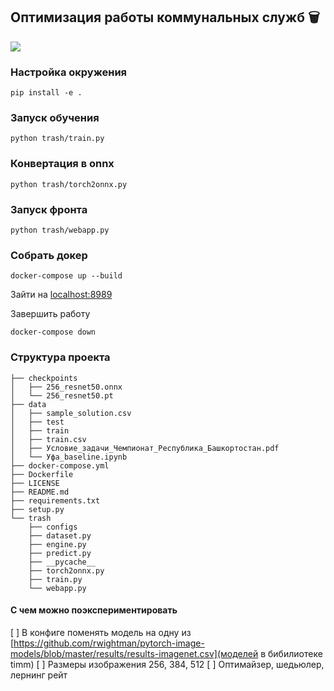 ## Оптимизация работы коммунальных служб 🗑️

![](https://us.glasdon.com/images/products/400/glasdon-jubilee-80g-trash-can-3543-silver.jpg)

### Настройка окружения
```
pip install -e .
```
### Запуск обучения
```
python trash/train.py
```

### Конвертация в onnx
```
python trash/torch2onnx.py
```

### Запуск фронта
```
python trash/webapp.py
```

### Собрать докер
```
docker-compose up --build
```
Зайти на [localhost:8989]()

Завершить работу
```
docker-compose down
```

### Структура проекта
```
├── checkpoints
│   ├── 256_resnet50.onnx
│   └── 256_resnet50.pt
├── data
│   ├── sample_solution.csv
│   ├── test
│   ├── train
│   ├── train.csv
│   ├── Условие_задачи_Чемпионат_Республика_Башкортостан.pdf
│   └── Уфа_baseline.ipynb
├── docker-compose.yml
├── Dockerfile
├── LICENSE
├── README.md
├── requirements.txt
├── setup.py
└── trash
    ├── configs
    ├── dataset.py
    ├── engine.py
    ├── predict.py
    ├── __pycache__
    ├── torch2onnx.py
    ├── train.py
    └── webapp.py
```

#### С чем можно поэкспериментировать

[ ] В конфиге поменять модель на одну из [https://github.com/rwightman/pytorch-image-models/blob/master/results/results-imagenet.csv](моделей в бибилиотеке timm)
[ ] Размеры изображения 256, 384, 512
[ ] Оптимайзер, шедьюлер, лернинг рейт